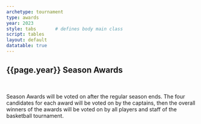 ```yaml
---
archetype: tournament
type: awards
year: 2023
style: tabs       # defines body main class
script: tables
layout: default
datatable: true
---
```

<h2> {{page.year}} Season Awards </h2>
<br>
<p> Season Awards will be voted on after the regular season ends. The four candidates for each award will be voted on by the captains, then the overall winners of the awards will be voted on by all players and staff of the basketball tournament.</p>
